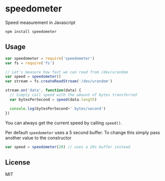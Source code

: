 # speedometer

Speed measurement in Javascript

```
npm install speedometer
```

## Usage

``` js
var speedometer = require('speedometer')
var fs = require('fs')

// Let's measure how fast we can read from /dev/urandom
var speed = speedometer()
var stream = fs.createReadStream('/dev/urandom')

stream.on('data', function(data) {
  // Simply call speed with the amount of bytes transferred
  var bytesPerSecond = speed(data.length)

  console.log(bytesPerSecond+' bytes/second')
})
```

You can always get the current speed by calling `speed()`.

Per default `speedometer` uses a 5 second buffer.
To change this simply pass another value to the constructor

``` js
var speed = speedometer(20) // uses a 20s buffer instead
```

## License

MIT
